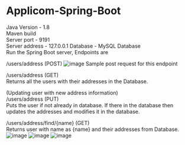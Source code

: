 # Applicom-Spring-Boot
 Java Version - 1.8  
 Maven build  
 Server port - 9191  
 Server address - 127.0.0.1 
 Database - MySQL Database   
 Run the Spring Boot server, Endpoints are  
 
 /users/address (POST) 
![image](https://user-images.githubusercontent.com/81566132/193196726-80174e66-f875-431f-9763-7e1d991c523a.png)
Sample post request for this endpoint  

/users/address (GET)  
Returns all the users with their addresses in the Database.  

(Updating user with new address information)  
/users/address (PUT)  
Puts the user if not already in database. If there in the database then updates the addresses and modifies it in the database.  

/users/address/find/{name} (GET)  
Returns user with name as {name} and their addresses from Database.  
![image](https://user-images.githubusercontent.com/81566132/193197636-e40feedc-d384-41c2-b870-b39b2d3475bc.png)
![image](https://user-images.githubusercontent.com/81566132/193197690-077e7081-6703-4f14-932b-93abcc7db000.png)
![image](https://user-images.githubusercontent.com/81566132/193197769-3525839f-1164-432f-a4c6-dd5f47067bab.png)
